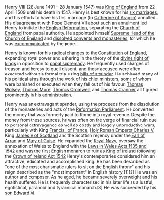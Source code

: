 <p class="p1"><span class="s1">Henry VIII</span><span class="s2">&nbsp;(28 June 1491&nbsp;&ndash; 28 January 1547) was&nbsp;<a href="https://en.wikipedia.org/wiki/King_of_England">King of England</a>&nbsp;from 22 April 1509 until his death in 1547. Henry is best known for his&nbsp;<a href="https://en.wikipedia.org/wiki/Wives_of_Henry_VIII">six marriages</a>, and his efforts to have his first marriage (to&nbsp;<a href="https://en.wikipedia.org/wiki/Catherine_of_Aragon">Catherine of Aragon</a>) annulled. His disagreement with&nbsp;<a href="https://en.wikipedia.org/wiki/Pope_Clement_VII">Pope Clement VII</a>&nbsp;about such an annulment led Henry to initiate the&nbsp;<a href="https://en.wikipedia.org/wiki/English_Reformation">English Reformation</a>, separating the&nbsp;<a href="https://en.wikipedia.org/wiki/Church_of_England">Church of England</a>&nbsp;from papal authority. He appointed himself&nbsp;<a href="https://en.wikipedia.org/wiki/Supreme_Head_of_the_Church_of_England">Supreme Head of the Church of England</a>&nbsp;and&nbsp;<a href="https://en.wikipedia.org/wiki/Dissolution_of_the_monasteries">dissolved convents and monasteries</a>, for which he was&nbsp;<a href="https://en.wikipedia.org/wiki/List_of_people_excommunicated_by_the_Catholic_Church">excommunicated</a>&nbsp;by the pope.</span></p>
<p class="p1"><span class="s2">Henry is known for his radical changes to the&nbsp;<a href="https://en.wikipedia.org/wiki/Constitution_of_England">Constitution of England</a>, expanding royal power and ushering in the theory of the&nbsp;<a href="https://en.wikipedia.org/wiki/Divine_right_of_kings">divine right of kings</a>&nbsp;in opposition to&nbsp;<a href="https://en.wikipedia.org/wiki/Papal_supremacy">papal supremacy</a>. He frequently used charges of treason and heresy to quell dissent, and those accused were often executed without a formal trial using&nbsp;<a href="https://en.wikipedia.org/wiki/Bills_of_attainder">bills of attainder</a>. He achieved many of his political aims through the work of his chief ministers, some of whom were banished or executed when they fell out of his favour.&nbsp;<a href="https://en.wikipedia.org/wiki/Thomas_Wolsey">Thomas Wolsey</a>,&nbsp;<a href="https://en.wikipedia.org/wiki/Thomas_More">Thomas More</a>,&nbsp;<a href="https://en.wikipedia.org/wiki/Thomas_Cromwell">Thomas Cromwell</a>, and&nbsp;<a href="https://en.wikipedia.org/wiki/Thomas_Cranmer">Thomas Cranmer</a>&nbsp;all figured prominently in his administration.</span></p>
<p class="p1"><span class="s2">Henry was an extravagant spender, using the proceeds from the dissolution of the monasteries and acts of the&nbsp;<a href="https://en.wikipedia.org/wiki/English_Reformation_Parliament">Reformation Parliament</a>. He converted the money that was formerly paid to Rome into royal revenue. Despite the money from these sources, he was often on the verge of financial ruin due to personal extravagance as well as costly and largely unproductive wars, particularly with King&nbsp;<a href="https://en.wikipedia.org/wiki/Francis_I_of_France">Francis I of France</a>,&nbsp;<a href="https://en.wikipedia.org/wiki/Holy_Roman_Emperor_Charles_V">Holy Roman Emperor Charles V</a>, King&nbsp;<a href="https://en.wikipedia.org/wiki/James_V_of_Scotland">James V of Scotland</a>&nbsp;and the Scottish regency under the&nbsp;<a href="https://en.wikipedia.org/wiki/James_Hamilton,_Duke_of_Ch%C3%A2tellerault">Earl of Arran</a>&nbsp;and&nbsp;<a href="https://en.wikipedia.org/wiki/Mary_of_Guise">Mary of Guise</a>. He expanded the&nbsp;<a href="https://en.wikipedia.org/wiki/Royal_Navy">Royal Navy</a>, oversaw the annexation of Wales to England with the&nbsp;<a href="https://en.wikipedia.org/wiki/Laws_in_Wales_Acts_1535_and_1542">Laws in Wales Acts 1535 and 1542</a>&nbsp;and was the first English monarch to rule as&nbsp;<a href="https://en.wikipedia.org/wiki/King_of_Ireland">King of Ireland</a>&nbsp;following the&nbsp;<a href="https://en.wikipedia.org/wiki/Crown_of_Ireland_Act_1542">Crown of Ireland Act 1542</a>.</span>Henry's contemporaries considered him an attractive, educated and accomplished king. He has been described as "one of the most charismatic rulers to sit on the English throne" and his reign described as the "most important" in English history.[1][2] He was an author and composer. As he aged, he became severely overweight and his health suffered. He is frequently characterised in his later life as a lustful, egotistical, paranoid and tyrannical monarch.[3] He was succeeded by his son&nbsp;<a href="https://en.wikipedia.org/wiki/Edward_VI">Edward VI</a>.</p>
